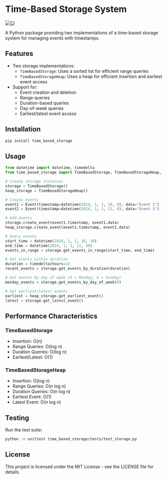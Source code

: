 # Time-Based Storage System

[![CI](https://github.com/johnburbridge/python-time-based-experiment/actions/workflows/ci.yml/badge.svg)](https://github.com/johnburbridge/python-time-based-experiment/actions/workflows/ci.yml)

A Python package providing two implementations of a time-based storage system for managing events with timestamps.

## Features

- Two storage implementations:
  - `TimeBasedStorage`: Uses a sorted list for efficient range queries
  - `TimeBasedStorageHeap`: Uses a heap for efficient insertion and earliest event access
- Support for:
  - Event creation and deletion
  - Range queries
  - Duration-based queries
  - Day-of-week queries
  - Earliest/latest event access

## Installation

```bash
pip install time_based_storage
```

## Usage

```python
from datetime import datetime, timedelta
from time_based_storage import TimeBasedStorage, TimeBasedStorageHeap, Event

# Create storage instances
storage = TimeBasedStorage()
heap_storage = TimeBasedStorageHeap()

# Create events
event1 = Event(timestamp=datetime(2024, 1, 1, 10, 0), data="Event 1")
event2 = Event(timestamp=datetime(2024, 1, 1, 11, 0), data="Event 2")

# Add events
storage.create_event(event1.timestamp, event1.data)
heap_storage.create_event(event1.timestamp, event1.data)

# Query events
start_time = datetime(2024, 1, 1, 10, 30)
end_time = datetime(2024, 1, 1, 11, 30)
events_in_range = storage.get_events_in_range(start_time, end_time)

# Get events within duration
duration = timedelta(hours=1)
recent_events = storage.get_events_by_duration(duration)

# Get events by day of week (0 = Monday, 6 = Sunday)
monday_events = storage.get_events_by_day_of_week(0)

# Get earliest/latest events
earliest = heap_storage.get_earliest_event()
latest = storage.get_latest_event()
```

## Performance Characteristics

### TimeBasedStorage
- Insertion: O(n)
- Range Queries: O(log n)
- Duration Queries: O(log n)
- Earliest/Latest: O(1)

### TimeBasedStorageHeap
- Insertion: O(log n)
- Range Queries: O(n log n)
- Duration Queries: O(n log n)
- Earliest Event: O(1)
- Latest Event: O(n log n)

## Testing

Run the test suite:

```bash
python -m unittest time_based_storage/tests/test_storage.py
```

## License

This project is licensed under the MIT License - see the LICENSE file for details. 